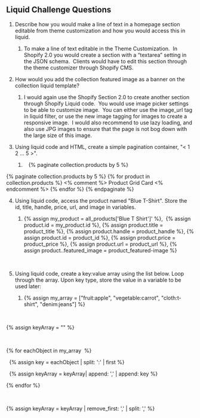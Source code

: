 
<h2>Liquid Challenge Questions</h2>

<ol>
    <li>
        <p>Describe how you would make a line of text in a homepage section editable from theme customization and how you would access this in liquid.</p>
        <ol>
            <li>
                <p>To make a line of text editable in the Theme Customization. &nbsp;In Shopify 2.0 you would create a section with a &ldquo;textarea&rdquo; setting in the JSON schema. &nbsp;Clients would have to edit this section through the theme customizer through Shopify CMS.</p>
            </li>
        </ol>
    </li>
    <li>
        <p>How would you add the collection featured image as a banner on the collection liquid template?</p>
        <ol>
            <li>
                <p>I would again use the Shopify Section 2.0 to create another section through Shopify Liquid code. &nbsp;You would use image picker settings to be able to customize image. &nbsp;You can either use the image_url tag in liquid filter, or use the new image tagging for images to create a responsive image. &nbsp;I would also recommend to use lazy loading, and also use JPG images to ensure that the page is not bog down with the large size of this image. &nbsp;</p>
            </li>
        </ol>
    </li>
    <li>
        <p>Using liquid code and HTML, create a simple pagination container, &quot;&lt; 1 2 ... 5 &gt;&quot;.</p>
        <ol>
            <li>
                <p>&nbsp; &nbsp;{% paginate collection.products by 5 %}</p>
            </li>
        </ol>
    </li>
</ol>
   <p>{% paginate collection.products by 5 %}
     {% for product in collection.products %}
		<% comment %> Product Grid Card <% endcomment %>
     {% endfor %}
   {% endpaginate %}
            </p>

<ol start="4">
    <li>
        <p>Using liquid code, access the product named &quot;Blue T-Shirt&quot;. Store the id, title, handle, price, url, and image in variables.</p>
        <ol>
            <li>
                <p>{% assign my_product = all_products[&apos;Blue T Shirt&apos;]&apos; %}, &nbsp;{% assign product.id = my_product.id %}, {% assign product.title = product_title %}, {% assign product.handle = product_handle %}, {% assign product.id = product_id %}, {% assign product.price = product_price %}, {% assign product.url = product_url %}, {% assign product..featured_image = product_featured-image %}</p>
            </li>
        </ol>
    </li>
</ol>
<p><br></p>
<ol start="5">
    <li>
        <p>Using liquid code, create a key:value array using the list below. Loop through the array. Upon key type, store the value in a variable to be used later:</p>
        <ol>
            <li>
                <p>{% assign my_array = [&quot;fruit:apple&quot;, &quot;vegetable:carrot&quot;, &quot;cloth:t-shirt&quot;, &quot;denim:jeans&quot;] %}</p>
            </li>
        </ol>
    </li>
</ol>
<p><br></p>
<p>{% assign keyArray = &quot;&quot; %}</p>
<p><br></p>
<p>{% for eachObject in my_array &nbsp;%}</p>
<p>&nbsp; {% assign key = eachObject | split: &apos;:&apos; | first %}</p>
<p>&nbsp; {% assign keyArray = keyArray| append: &apos;,&apos; | append: key %}</p>
<p>{% endfor %}</p>
<p><br></p>
<p>{% assign keyArray = keyArray | remove_first: &apos;,&apos; | split: &apos;,&apos; %}</p>
